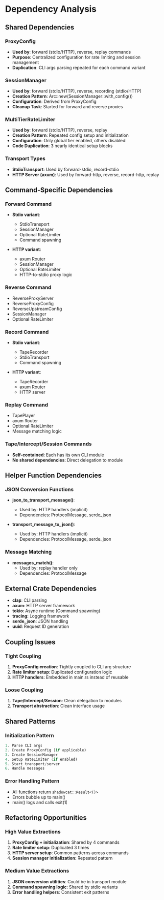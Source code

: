 # Dependency Analysis

## Shared Dependencies

### ProxyConfig
- **Used by**: forward (stdio/HTTP), reverse, replay commands
- **Purpose**: Centralized configuration for rate limiting and session management
- **Duplication**: CLI args parsing repeated for each command variant

### SessionManager
- **Used by**: forward (stdio/HTTP), reverse, recording (stdio/HTTP)
- **Creation Pattern**: Arc::new(SessionManager::with_config())
- **Configuration**: Derived from ProxyConfig
- **Cleanup Task**: Started for forward and reverse proxies

### MultiTierRateLimiter
- **Used by**: forward (stdio/HTTP), reverse, replay
- **Creation Pattern**: Repeated config setup and initialization
- **Configuration**: Only global tier enabled, others disabled
- **Code Duplication**: 3 nearly identical setup blocks

### Transport Types
- **StdioTransport**: Used by forward-stdio, record-stdio
- **HTTP Server (axum)**: Used by forward-http, reverse, record-http, replay

## Command-Specific Dependencies

### Forward Command
- **Stdio variant**:
  - StdioTransport
  - SessionManager
  - Optional RateLimiter
  - Command spawning
  
- **HTTP variant**:
  - axum Router
  - SessionManager  
  - Optional RateLimiter
  - HTTP-to-stdio proxy logic

### Reverse Command
- ReverseProxyServer
- ReverseProxyConfig
- ReverseUpstreamConfig
- SessionManager
- Optional RateLimiter

### Record Command
- **Stdio variant**:
  - TapeRecorder
  - StdioTransport
  - Command spawning
  
- **HTTP variant**:
  - TapeRecorder
  - axum Router
  - HTTP server

### Replay Command
- TapePlayer
- axum Router
- Optional RateLimiter
- Message matching logic

### Tape/Intercept/Session Commands
- **Self-contained**: Each has its own CLI module
- **No shared dependencies**: Direct delegation to module

## Helper Function Dependencies

### JSON Conversion Functions
- **json_to_transport_message()**:
  - Used by: HTTP handlers (implicit)
  - Dependencies: ProtocolMessage, serde_json
  
- **transport_message_to_json()**:
  - Used by: HTTP handlers (implicit)
  - Dependencies: ProtocolMessage, serde_json

### Message Matching
- **messages_match()**:
  - Used by: replay handler only
  - Dependencies: ProtocolMessage

## External Crate Dependencies
- **clap**: CLI parsing
- **axum**: HTTP server framework
- **tokio**: Async runtime (Command spawning)
- **tracing**: Logging framework
- **serde_json**: JSON handling
- **uuid**: Request ID generation

## Coupling Issues

### Tight Coupling
1. **ProxyConfig creation**: Tightly coupled to CLI arg structure
2. **Rate limiter setup**: Duplicated configuration logic
3. **HTTP handlers**: Embedded in main.rs instead of reusable

### Loose Coupling  
1. **Tape/Intercept/Session**: Clean delegation to modules
2. **Transport abstraction**: Clean interface usage

## Shared Patterns

### Initialization Pattern
```rust
1. Parse CLI args
2. Create ProxyConfig (if applicable)
3. Create SessionManager
4. Setup RateLimiter (if enabled)
5. Start transport/server
6. Handle messages
```

### Error Handling Pattern
- All functions return `shadowcat::Result<()>`
- Errors bubble up to main()
- main() logs and calls exit(1)

## Refactoring Opportunities

### High Value Extractions
1. **ProxyConfig + initialization**: Shared by 4 commands
2. **Rate limiter setup**: Duplicated 3 times
3. **HTTP server setup**: Common patterns across commands
4. **Session manager initialization**: Repeated pattern

### Medium Value Extractions
1. **JSON conversion utilities**: Could be in transport module
2. **Command spawning logic**: Shared by stdio variants
3. **Error handling helpers**: Consistent exit patterns
